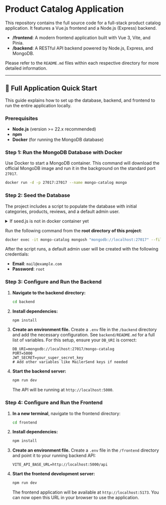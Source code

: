 # Product Catalog Application

This repository contains the full source code for a full-stack product catalog application. It features a Vue.js frontend and a Node.js (Express) backend.

- **/frontend**: A modern frontend application built with Vue 3, Vite, and Pinia.
- **/backend**: A RESTful API backend powered by Node.js, Express, and MongoDB.

Please refer to the `README.md` files within each respective directory for more detailed information.

---

## 🚀 Full Application Quick Start

This guide explains how to set up the database, backend, and frontend to run the entire application locally.

### Prerequisites

-   **Node.js** (version >= 22.x recommended)
-   **npm**
-   **Docker** (for running the MongoDB database)

### Step 1: Run the MongoDB Database with Docker

Use Docker to start a MongoDB container. This command will download the official MongoDB image and run it in the background on the standard port `27017`.

```sh
docker run -d -p 27017:27017 --name mongo-catalog mongo
```

### Step 2: Seed the Database

The project includes a script to populate the database with initial categories, products, reviews, and a default admin user.

<details>
    <summary>If seed.js is not in docker container yet</summary>
    
Run the following command from the <strong>root directory of this project</strong>:
    
    ```sh
    docker cp seed.js mongo-catalog:/seed.js
    ```
    
</details>

Run the following command from the **root directory of this project**:

```sh
docker exec -it mongo-catalog mongosh "mongodb://localhost:27017" --file seed.js
```

After the script runs, a default admin user will be created with the following credentials:
-   **Email**: `mail@example.com`
-   **Password**: `root`

### Step 3: Configure and Run the Backend

1.  **Navigate to the backend directory:**
    ```sh
    cd backend
    ```
2.  **Install dependencies:**
    ```sh
    npm install
    ```
3.  **Create an environment file.** Create a `.env` file in the `/backend` directory and add the necessary configuration. See `backend/README.md` for a full list of variables. For this setup, ensure your `DB_URI` is correct:
    ```env
    DB_URI=mongodb://localhost:27017/mongo-catalog
    PORT=5000
    JWT_SECRET=your_super_secret_key
    # Add other variables like MailerSend keys if needed
    ```
4.  **Start the backend server:**
    ```sh
    npm run dev
    ```
    The API will be running at `http://localhost:5000`.

### Step 4: Configure and Run the Frontend

1.  **In a new terminal**, navigate to the frontend directory:
    ```sh
    cd frontend
    ```
2.  **Install dependencies:**
    ```sh
    npm install
    ```
3.  **Create an environment file.** Create a `.env` file in the `/frontend` directory and point it to your running backend API:
    ```env
    VITE_API_BASE_URL=http://localhost:5000/api
    ```
4.  **Start the frontend development server:**
    ```sh
    npm run dev
    ```
    The frontend application will be available at `http://localhost:5173`. You can now open this URL in your browser to use the application.
